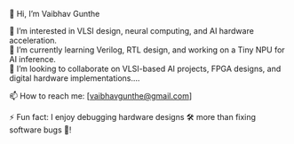 👋 Hi, I’m Vaibhav Gunthe

👀 I’m interested in VLSI design, neural computing, and AI hardware acceleration.  
🌱 I’m currently learning Verilog, RTL design, and working on a Tiny NPU for AI inference.  
💞️ I’m looking to collaborate on VLSI-based AI projects, FPGA designs, and digital hardware implementations....

📫 How to reach me: [vaibhavgunthe@gmail.com]

⚡ Fun fact: I enjoy debugging hardware designs 🛠️ more than fixing software bugs 🐞!
